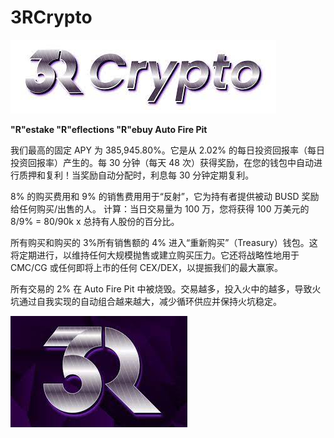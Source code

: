 # 3RCrypto

![dsada](dsada.png)



**"R"estake "R"eflections "R"ebuy Auto Fire Pit**

<p>我们最高的固定 APY 为 385,945.80%。它是从 2.02% 的每日投资回报率（每日投资回报率）产生的。每 30 分钟（每天 48 次）获得奖励，在您的钱包中自动进行质押和复利！当奖励自动分配时，利息每 30 分钟定期复利。</p>
<p>8% 的购买费用和 9% 的销售费用用于“反射”，它为持有者提供被动 BUSD 奖励给任何购买/出售的人。&nbsp;计算：当日交易量为 100 万，您将获得 100 万美元的 8/9% = 80/90k x 总持有人股份的百分比。</p>
<p>所有购买和购买的 3%所有销售额的 4% 进入“重新购买”（Treasury）钱包。这将定期进行，以维持任何大规模抛售或建立购买压力。它还将战略性地用于 CMC/CG 或任何即将上市的任何 CEX/DEX，以提振我们的最大赢家。</p>
<p>所有交易的 2% 在 Auto Fire Pit 中被烧毁。交易越多，投入火中的越多，导致火坑通过自我实现的自动组合越来越大，减少循环供应并保持火坑稳定。</p>

![jik](jik.png)
